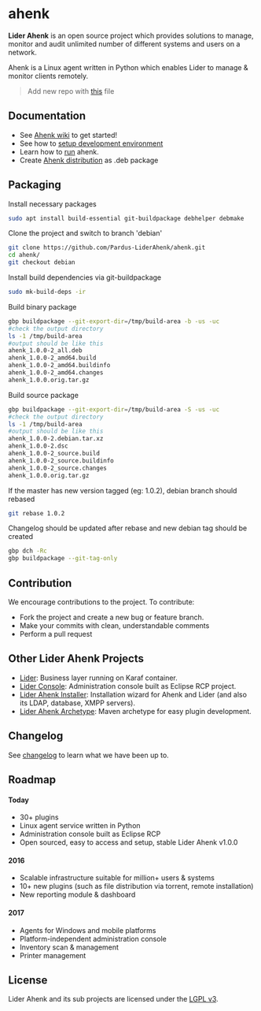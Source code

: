 # ahenk

**Lider Ahenk** is an open source project which provides solutions to manage, monitor and audit unlimited number of different systems and users on a network.

Ahenk is a Linux agent written in Python which enables Lider to manage & monitor clients remotely.

>Add new repo with [this](https://github.com/Pardus-LiderAhenk/lider-ahenk-installer/blob/master/ahenk-installer/conf/liderahenk.list) file

## Documentation

* See [Ahenk wiki](https://github.com/Pardus-LiderAhenk/ahenk/wiki) to get started!
* See how to [setup development environment](https://github.com/Pardus-LiderAhenk/ahenk/wiki/01.-Setup-Development-Environment)
* Learn how to [run](https://github.com/Pardus-LiderAhenk/ahenk/wiki/02.-Running) ahenk.
* Create [Ahenk distribution](https://github.com/Pardus-LiderAhenk/ahenk/wiki/03.-Ahenk-Distribution) as .deb package

## Packaging
Install necessary packages
```bash
sudo apt install build-essential git-buildpackage debhelper debmake
```

Clone the project and switch to branch 'debian'
```bash
git clone https://github.com/Pardus-LiderAhenk/ahenk.git
cd ahenk/
git checkout debian
```

Install build dependencies via git-buildpackage
```bash
sudo mk-build-deps -ir
```

Build binary package
```bash
gbp buildpackage --git-export-dir=/tmp/build-area -b -us -uc
#check the output directory
ls -1 /tmp/build-area
#output should be like this
ahenk_1.0.0-2_all.deb
ahenk_1.0.0-2_amd64.build
ahenk_1.0.0-2_amd64.buildinfo
ahenk_1.0.0-2_amd64.changes
ahenk_1.0.0.orig.tar.gz
```
Build source package
```bash
gbp buildpackage --git-export-dir=/tmp/build-area -S -us -uc
#check the output directory
ls -1 /tmp/build-area
#output should be like this
ahenk_1.0.0-2.debian.tar.xz
ahenk_1.0.0-2.dsc
ahenk_1.0.0-2_source.build
ahenk_1.0.0-2_source.buildinfo
ahenk_1.0.0-2_source.changes
ahenk_1.0.0.orig.tar.gz
```

If the master has new version tagged (eg: 1.0.2), debian branch should rebased
```bash
git rebase 1.0.2
```
Changelog should be updated after rebase and new debian tag should be created
```bash
gbp dch -Rc
gbp buildpackage --git-tag-only
```

## Contribution

We encourage contributions to the project. To contribute:

* Fork the project and create a new bug or feature branch.
* Make your commits with clean, understandable comments
* Perform a pull request

## Other Lider Ahenk Projects

* [Lider](https://github.com/Pardus-LiderAhenk/lider): Business layer running on Karaf container.
* [Lider Console](https://github.com/Pardus-LiderAhenk/lider-console): Administration console built as Eclipse RCP project.
* [Lider Ahenk Installer](https://github.com/Pardus-LiderAhenk/lider-ahenk-installer): Installation wizard for Ahenk and Lider (and also its LDAP, database, XMPP servers).
* [Lider Ahenk Archetype](https://github.com/Pardus-LiderAhenk/lider-ahenk-archetype): Maven archetype for easy plugin development.

## Changelog

See [changelog](https://github.com/Pardus-LiderAhenk/ahenk/wiki/Changelog) to learn what we have been up to.

## Roadmap

#### Today

* 30+ plugins
* Linux agent service written in Python
* Administration console built as Eclipse RCP
* Open sourced, easy to access and setup, stable Lider Ahenk v1.0.0

#### 2016

* Scalable infrastructure suitable for million+ users & systems
* 10+ new plugins (such as file distribution via torrent, remote installation)
* New reporting module & dashboard

#### 2017

* Agents for Windows and mobile platforms
* Platform-independent administration console
* Inventory scan & management
* Printer management

## License

Lider Ahenk and its sub projects are licensed under the [LGPL v3](https://github.com/Pardus-LiderAhenk/ahenk/blob/master/LICENSE).
